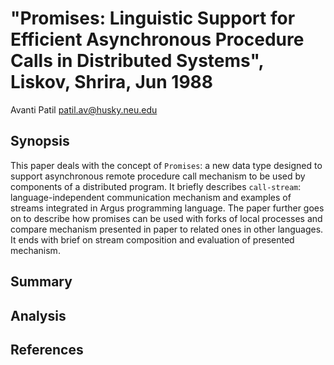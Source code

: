 <meta charset=utf8>

# "Promises: Linguistic Support for Efficient Asynchronous Procedure Calls in Distributed Systems", Liskov, Shrira, Jun 1988

Avanti Patil <patil.av@husky.neu.edu>

## Synopsis
This paper deals with the concept of `Promises`: a new data type designed to support asynchronous remote procedure call mechanism to be used by components of a distributed program. It briefly describes `call-stream`: language-independent communication mechanism and examples of streams integrated in Argus programming language. The paper further goes on to describe how promises can be used with forks of local processes and compare mechanism presented in paper to related ones in other languages. It ends with brief on stream composition and evaluation of presented mechanism.

## Summary


## Analysis


## References


